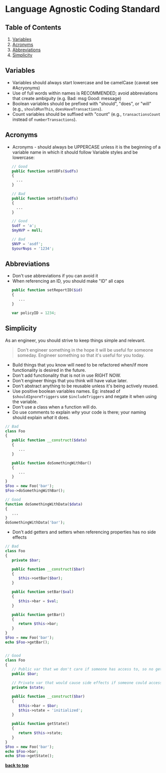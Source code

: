 Language Agnostic Coding Standard
=====================

## Table of Contents
1. [Variables](#variables)
1. [Acronyms](#acronyms)
1. [Abbreviations](#abbreviations)
1. [Simplicity](#simplicity)

## Variables
- Variables should always start lowercase and be camelCase (caveat see #Acryonyms)
- Use of full words within names is RECOMMENDED; avoid abbreviations that create ambiguity (e.g. Bad: msg Good: message)
- Boolean variables should be prefixed with "should", "does", or "will" (e.g., `shouldRunThis`, `doesHaveTransactions`).
- Count variables should be suffixed with "count" (e.g., `transactionsCount` instead of `numberTransactions`).

## Acronyms
- Acronyms - should always be UPPERCASE unless it is the beginning of a variable name in which it should follow Variable
styles and be lowercase:

```PHP
   // Good
   public function setUDFs($udfs)
   {
     ...
   }

   // Bad
   public function setUdfs($udfs)
   {
     ...
   }

   // Good
   $udf = 'a';
   $myNVP = null;

   // Bad
   $NVP = 'asdf';
   $yourNvps = '1234';
```

## Abbreviations
- Don't use abbreviations if you can avoid it
- When referencing an ID, you should make "ID" all caps

```php
   public function setReportID($id)
   {
      ...
   }
```

```js
   var policyID = 1234;
```

## Simplicity
As an engineer, you should strive to keep things simple and relevant.

> Don't engineer something in the hope it will be useful for someone someday. Engineer something so that it's useful for
you today.

- Build things that you know will need to be refactored when/if more functionality is desired in the future.
- Don't add functionality that is not in use RIGHT NOW.
- Don't engineer things that you think will have value later.
- Don't abstract anything to be reusable unless it's being actively reused.
- Use positive boolean variables names. Eg: instead of `$shouldIgnoreTriggers` use `$includeTriggers` and negate it when
using the variable.
- Don't use a class when a function will do.
- Do use comments to explain _why_ your code is there; your naming should explain _what_ it does.

```php
// Bad
class Foo
{
   public function __construct($data)
   {
      ...
   }

   public function doSomethingWithBar()
   {
      ...
   }
}
$Foo = new Foo('bar');
$Foo->doSomethingWithBar();

// Good
function doSomethingWithData($data)
{
   ...
}
doSomethingWithData('bar');
```

- Don't add getters and setters when referencing properties has no side effects

```php
// Bad
class Foo
{
   private $bar;

   public function __construct($bar)
   {
      $this->setBar($bar);
   }

   public function setBar($val)
   {
      $this->bar = $val;
   }

   public function getBar()
   {
      return $this->bar;
   }
}
$Foo = new Foo('bar');
echo $Foo->getBar();


// Good
class Foo
{
   // Public var that we don't care if someone has access to, so no getters or setters
   public $bar;

   // Private var that would cause side effects if someone could access it
   private $state;

   public function __construct($bar)
   {
      $this->bar = $bar;
      $this->state = 'initialized';
   }

   public function getState()
   {
      return $this->state;
   }
}
$Foo = new Foo('bar');
echo $Foo->bar;
echo $Foo->getState();
```

**[back to top](#table-of-contents)**
